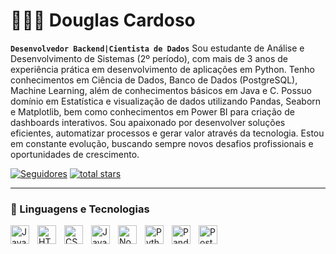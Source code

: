 # 👨🏽‍💻 Douglas Cardoso

**`Desenvolvedor Backend|Cientista de Dados`**
Sou estudante de Análise e Desenvolvimento de Sistemas (2º período), com mais de 3 anos de experiência prática em desenvolvimento de aplicações em Python. Tenho conhecimentos em Ciência de Dados, Banco de Dados (PostgreSQL), Machine Learning, além de conhecimentos básicos em Java e C. Possuo domínio em Estatística e visualização de dados utilizando Pandas, Seaborn e Matplotlib, bem como conhecimentos em Power BI para criação de dashboards interativos. Sou apaixonado por desenvolver soluções eficientes, automatizar processos e gerar valor através da tecnologia. Estou em constante evolução, buscando sempre novos desafios profissionais e oportunidades de crescimento.

   <p align="left">
      <a href="https://github.com/DougCrds?tab=followers">
         <img alt="Seguidores" title="Me siga on Github" src="https://custom-icon-badges.demolab.com/github/followers/DougCrds?color=236ad3&labelColor=1155ba&style=for-the-badge&logo=person-add&label=seguidores&logoColor=white"/></a>
      <a href="https://github.com/DougCrds?tab=repositories&sort=stargazers">
         <img alt="total stars" title="Total stars on GitHub" src="https://custom-icon-badges.demolab.com/github/stars/DougCrds?color=55960c&style=for-the-badge&labelColor=488207&logo=star"/></a>
   </p>

---

### 🧰 Linguagens e Tecnologias

<img align="left" alt="Java" width="30px" style="padding-right:10px;" src="https://cdn.jsdelivr.net/gh/devicons/devicon/icons/java/java-original.svg"/>
<img align="left" alt="HTML" width="30px" style="padding-right:10px;" src="https://cdn.jsdelivr.net/gh/devicons/devicon/icons/html5/html5-plain.svg" />
<img align="left" alt="CSS" width="30px" style="padding-right:10px;" src="https://cdn.jsdelivr.net/gh/devicons/devicon/icons/css3/css3-plain.svg" />
<img align="left" alt="JavaScript" width="30px" style="padding-right:10px;" src="https://cdn.jsdelivr.net/gh/devicons/devicon/icons/javascript/javascript-plain.svg" />
<img align="left" alt="NodeJS" width="30px" style="padding-right:10px;" src="https://cdn.jsdelivr.net/gh/devicons/devicon/icons/nodejs/nodejs-original.svg" />
<img align="left" alt="Python" width="30px" style="padding-right:10px;" src="https://cdn.jsdelivr.net/gh/devicons/devicon/icons/python/python-plain.svg" />
<img align="left" alt="Pandas" width="30px" style="padding-right:10px;" src="https://devicon-website.vercel.app/api/pandas/original.svg" />
<img align="left" alt="PostgreSQL" width="30px" style="padding-right:10px;" src="https://devicon-website.vercel.app/api/postgresql/original-wordmark.svg"/>

#
